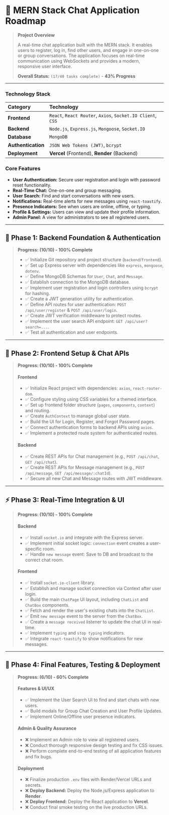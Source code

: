 
# 🚀 MERN Stack Chat Application Roadmap

> **Project Overview**
>
> A real-time chat application built with the MERN stack. It enables users to register, log in, find other users, and engage in one-on-one or group conversations. The application focuses on real-time communication using WebSockets and provides a modern, responsive user interface.
>
> **Overall Status:** `(17/40 tasks complete)` - **43% Progress**

---

### **Technology Stack**

| Category | Technology |
| :--- | :--- |
| **Frontend** | `React`, `React Router`, `Axios`, `Socket.IO Client`, `CSS` |
| **Backend** | `Node.js`, `Express.js`, `Mongoose`, `Socket.IO` |
| **Database** | `MongoDB` |
| **Authentication** | `JSON Web Tokens (JWT)`, `bcrypt` |
| **Deployment** | **Vercel** (Frontend), **Render** (Backend) |

### **Core Features**

* **User Authentication:** Secure user registration and login with password reset functionality.
* **Real-Time Chat:** One-on-one and group messaging.
* **User Search:** Find and start conversations with new users.
* **Notifications:** Real-time alerts for new messages using `react-toastify`.
* **Presence Indicators:** See when users are online, offline, or typing.
* **Profile & Settings:** Users can view and update their profile information.
* **Admin Panel:** A view for administrators to see all registered users.

---

## 🔐 Phase 1: Backend Foundation & Authentication
> **Progress: (10/10) - 100% Complete**
>
> * ✅ Initialize Git repository and project structure (`backend`/`frontend`).
> * ✅ Set up Express server with dependencies like `express`, `mongoose`, `dotenv`.
> * ✅ Define MongoDB Schemas for `User`, `Chat`, and `Message`.
> * ✅ Establish connection to the MongoDB database.
> * ✅ Implement user registration and login controllers using `bcrypt` for hashing.
> * ✅ Create a JWT generation utility for authentication.
> * ✅ Define API routes for user authentication: `POST /api/user/register` & `POST /api/user/login`.
> * ✅ Create JWT verification middleware to protect routes.
> * ✅ Implement the user search API endpoint: `GET /api/user?search=...`.
> * ✅ Test all authentication and user endpoints.

---

## 🎨 Phase 2: Frontend Setup & Chat APIs
> **Progress: (10/10) - 100% Complete**
>
> #### **Frontend**
> * ✅ Initialize React project with dependencies: `axios`, `react-router-dom`.
> * ✅ Configure styling using CSS variables for a themed interface.
> * ✅ Set up frontend folder structure (`pages`, `components`, `context`) and routing.
> * ✅ Create `AuthContext` to manage global user state.
> * ✅ Build the UI for Login, Register, and Forgot Password pages.
> * ✅ Connect authentication forms to backend APIs using `axios`.
> * ✅ Implement a protected route system for authenticated routes.
>
> #### **Backend**
> * ✅ Create REST APIs for Chat management (e.g., `POST /api/chat`, `GET /api/chat`).
> * ✅ Create REST APIs for Message management (e.g., `POST /api/message`, `GET /api/message/:chatId`).
> * ✅ Secure all new Chat and Message routes with JWT middleware.

---

## ⚡ Phase 3: Real-Time Integration & UI
> **Progress: (10/10) - 100% Complete**
>
> #### **Backend**
> * ✅ Install `socket.io` and integrate with the Express server.
> * ✅ Implement initial socket logic: `connection` event creates a user-specific room.
> * ✅ Handle `new message` event: Save to DB and broadcast to the correct chat room.
>
> #### **Frontend**
> * ✅ Install `socket.io-client` library.
> * ✅ Establish and manage socket connection via Context after user login.
> * ✅ Build the main `ChatPage` UI layout, including `ChatList` and `ChatBox` components.
> * ✅ Fetch and render the user's existing chats into the `ChatList`.
> * ✅ Emit `new message` event to the server from the `ChatBox`.
> * ✅ Create a `message received` listener to update the chat UI in real-time.
> * ✅ Implement `typing` and `stop typing` indicators.
> * ✅ Integrate `react-toastify` to show notifications for new messages.

---

## 🚢 Phase 4: Final Features, Testing & Deployment
> **Progress: (6/10) - 60% Complete**
>
> #### **Features & UI/UX**
> * ✅ Implement the User Search UI to find and start chats with new users.
> * ✅ Build modals for Group Chat Creation and User Profile Updates.
> * ✅ Implement Online/Offline user presence indicators.
>
> #### **Admin & Quality Assurance**
> * ❌ Implement an Admin role to view all registered users.
> * ❌ Conduct thorough responsive design testing and fix CSS issues.
> * ❌ Perform complete end-to-end testing of all application features and fix bugs.
>
> #### **Deployment**
> * ❌ Finalize production `.env` files with Render/Vercel URLs and secrets.
> * ❌ **Deploy Backend:** Deploy the Node.js/Express application to **Render**.
> * ❌ **Deploy Frontend:** Deploy the React application to **Vercel**.
> * ❌ Conduct final smoke testing on the live production URLs.